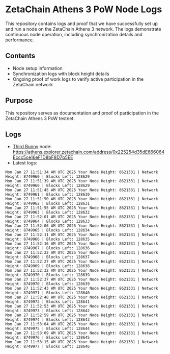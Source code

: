# ZetaChain Athens 3 PoW Node Logs
This repository contains logs and proof that we have successfully set up and run a node on the ZetaChain Athens 3 network. The logs demonstrate continuous node operation, including synchronization details and performance.

## Contents
- Node setup information
- Synchronization logs with block height details
- Ongoing proof of work logs to verify active participation in the ZetaChain network

## Purpose
This repository serves as documentation and proof of participation in the ZetaChain Athens 3 PoW testnet.

## Logs

- [Third Bunny](https://thirdbunny.xyz/) node: https://athens.explorer.zetachain.com/address/0x225254d35dE666064Eccc5ce16eF1D8bF8D7b5EE
- Latest logs:
```
Mon Jan 27 11:51:34 AM UTC 2025 Your Node Height: 8621331 | Network Height: 8749960 | Blocks Left: 128629
Mon Jan 27 11:51:39 AM UTC 2025 Your Node Height: 8621331 | Network Height: 8749960 | Blocks Left: 128629
Mon Jan 27 11:51:45 AM UTC 2025 Your Node Height: 8621331 | Network Height: 8749961 | Blocks Left: 128630
Mon Jan 27 11:51:50 AM UTC 2025 Your Node Height: 8621331 | Network Height: 8749962 | Blocks Left: 128631
Mon Jan 27 11:51:55 AM UTC 2025 Your Node Height: 8621331 | Network Height: 8749963 | Blocks Left: 128632
Mon Jan 27 11:52:01 AM UTC 2025 Your Node Height: 8621331 | Network Height: 8749964 | Blocks Left: 128633
Mon Jan 27 11:52:06 AM UTC 2025 Your Node Height: 8621331 | Network Height: 8749965 | Blocks Left: 128634
Mon Jan 27 11:52:11 AM UTC 2025 Your Node Height: 8621331 | Network Height: 8749966 | Blocks Left: 128635
Mon Jan 27 11:52:16 AM UTC 2025 Your Node Height: 8621331 | Network Height: 8749967 | Blocks Left: 128636
Mon Jan 27 11:52:22 AM UTC 2025 Your Node Height: 8621331 | Network Height: 8749968 | Blocks Left: 128637
Mon Jan 27 11:52:27 AM UTC 2025 Your Node Height: 8621331 | Network Height: 8749969 | Blocks Left: 128638
Mon Jan 27 11:52:32 AM UTC 2025 Your Node Height: 8621331 | Network Height: 8749970 | Blocks Left: 128639
Mon Jan 27 11:52:37 AM UTC 2025 Your Node Height: 8621331 | Network Height: 8749970 | Blocks Left: 128639
Mon Jan 27 11:52:43 AM UTC 2025 Your Node Height: 8621331 | Network Height: 8749971 | Blocks Left: 128640
Mon Jan 27 11:52:48 AM UTC 2025 Your Node Height: 8621331 | Network Height: 8749972 | Blocks Left: 128641
Mon Jan 27 11:52:53 AM UTC 2025 Your Node Height: 8621331 | Network Height: 8749973 | Blocks Left: 128642
Mon Jan 27 11:52:59 AM UTC 2025 Your Node Height: 8621331 | Network Height: 8749974 | Blocks Left: 128643
Mon Jan 27 11:53:04 AM UTC 2025 Your Node Height: 8621331 | Network Height: 8749975 | Blocks Left: 128644
Mon Jan 27 11:53:09 AM UTC 2025 Your Node Height: 8621331 | Network Height: 8749976 | Blocks Left: 128645
Mon Jan 27 11:53:15 AM UTC 2025 Your Node Height: 8621331 | Network Height: 8749977 | Blocks Left: 128646
```
